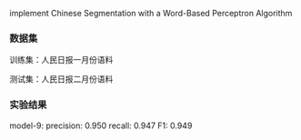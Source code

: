 implement  Chinese Segmentation with a Word-Based Perceptron Algorithm

### 数据集

训练集：人民日报一月份语料

测试集：人民日报二月份语料

### 实验结果

model-9:
precision: 0.950
recall: 0.947
F1: 0.949

